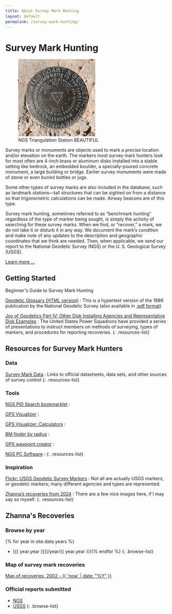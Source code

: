 ```yaml
---
title: About Survey Mark Hunting
layout: default
permalink: /survey-mark-hunting/
---
```


# Survey Mark Hunting

<figure class="alignright">
    <img src="/assets/img/go0505csm.jpg" alt="NGS Triangulation Station BEAUTIFUL" title="NGS Triangulation Station BEAUTIFUL">
    <figcaption>NGS Triangulation Station BEAUTIFUL</figcaption>
</figure>

Survey marks or monuments are objects used to mark a precise location and/or elevation on the earth. The markers most survey mark hunters look for most often are 4-inch brass or aluminum disks installed into a stable setting like bedrock, an embedded boulder, a specially-poured concrete monument, a large building or bridge. Earlier survey monuments were made of stone or even buried bottles or jugs.

Some other types of survey marks are also included in the database, such as landmark stations—tall structures that can be sighted on from a distance so that trigonometric calculations can be made. Airway beacons are of this type.

Survey mark hunting, sometimes referred to as “benchmark hunting” regardless of the type of marker being sought, is simply the activity of searching for these survey marks. When we find, or “recover,” a mark, we do not take it or disturb it in any way. We document the mark’s condition and make note of any updates to the description and geographic coordinates that we think are needed. Then, when applicable, we send our report to the National Geodetic Survey (NGS) or the U. S. Geological Survey (USGS).

[Learn more ...](/about-survey-mark-hunting/)

## Getting Started

Beginner's Guide to Survey Mark Hunting

[Geodetic Glossary (HTML version)](https://www.ngs.noaa.gov/CORS-Proxy/Glossary/xml/NGS_Glossary.xml)
: This is a hypertext version of the 1986 publication by the National Geodetic Survey (also available in [.pdf format](https://repository.library.noaa.gov/view/noaa/2827/noaa_2827_DS1.pdf))

[Joy of Geodetics Part IV: Other Disk Installing Agencies and Representative Disk Examples](https://www.usps.org/images/Exec/CoopCh/PDFs/2020_JOG_Part_4_IV.pdf)
: The United States Power Squadrons have provided a series of presentations to instruct members on methods of surveying, types of markers, and procedures for reporting recoveries.
{: .resources-list}

## Resources for Survey Mark Hunters

### Data

[Survey Mark Data](/survey-data)
: Links to official datasheets, data sets, and other sources of survey control
{: .resources-list}

### Tools

[NGS PID Search bookmarklet](javascript:void(str=prompt('PID:',''));if(str){location.href='http://www.ngs.noaa.gov/cgi-bin/ds_mark.prl?PidBox=%27+escape(str);})
: 

[GPS Visualizer](https://www.gpsvisualizer.com/)
: 

[GPS Visualizer: Calculators](https://www.gpsvisualizer.com/calculators)
: 

[BM finder by radius](https://bm-finder-radius.netlify.app/)
: 

[GPX waypoint creator](https://gpx-waypoint-creator.netlify.app/)
: 

[NGS PC Software](http://www.ngs.noaa.gov/PC_PROD/pc_prod.shtml)
: 
{: .resources-list}

### Inspiration

[Flickr: USGS Geodetic Survey Markers](https://www.flickr.com/groups/usgsmarkers/pool/)
: Not all are actually USGS markers, or geodetic markers; many different agencies and types are represented.

[Zhanna’s recoveries from 2024](/year/2024/)
: There are a few nice images here, if I may say so myself.
{: .resources-list}

## Zhanna's Recoveries

### Browse by year

{% for year in site.data.years %}
* [{{ year.year }}](/year/{{ year.year }}){% endfor %}
{: .browse-list}

### Map of survey mark recoveries

[Map of recoveries, 2002 - {{ 'now' | date: "%Y" }}](/map-of-recoveries/)

### Official reports submitted

* [NGS](/ngs-recoveries/)
* [USGS](/usgs-recoveries/)
{: .browse-list}